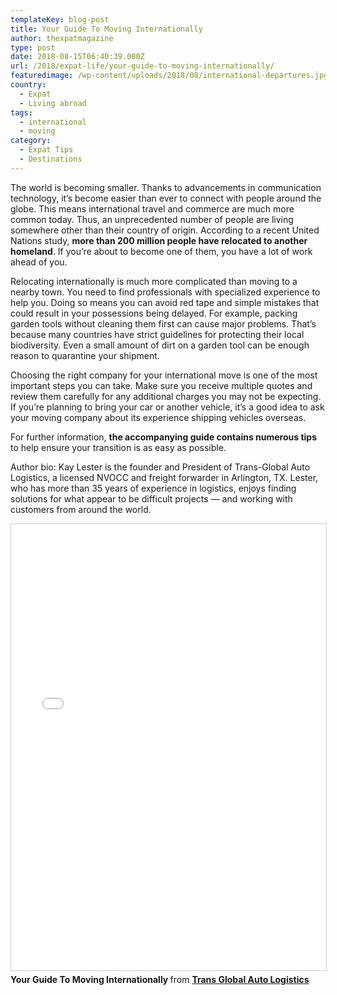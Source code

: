 ```yaml
---
templateKey: blog-post
title: Your Guide To Moving Internationally
author: thexpatmagazine
type: post
date: 2018-08-15T06:40:39.000Z
url: /2018/expat-life/your-guide-to-moving-internationally/
featuredimage: /wp-content/uploads/2018/08/international-departures.jpg
country:
  - Expat
  - Living abroad
tags:
  - international
  - moving
category:
  - Expat Tips
  - Destinations
---
```


The world is becoming smaller. Thanks to advancements in communication technology, it’s become easier than ever to connect with people around the globe. This means international travel and commerce are much more common today. Thus, an unprecedented number of people are living somewhere other than their country of origin. According to a recent United Nations study, **more than 200 million people have relocated to another homeland**. If you’re about to become one of them, you have a lot of work ahead of you.

Relocating internationally is much more complicated than moving to a nearby town. You need to find professionals with specialized experience to help you. Doing so means you can avoid red tape and simple mistakes that could result in your possessions being delayed. For example, packing garden tools without cleaning them first can cause major problems. That’s because many countries have strict guidelines for protecting their local biodiversity. Even a small amount of dirt on a garden tool can be enough reason to quarantine your shipment.

Choosing the right company for your international move is one of the most important steps you can take. Make sure you receive multiple quotes and review them carefully for any additional charges you may not be expecting. If you’re planning to bring your car or another vehicle, it’s a good idea to ask your moving company about its experience shipping vehicles overseas.

For further information, **the accompanying guide contains numerous tips** to help ensure your transition is as easy as possible.

Author bio: Kay Lester is the founder and President of Trans-Global Auto Logistics, a licensed NVOCC and freight forwarder in Arlington, TX. Lester, who has more than 35 years of experience in logistics, enjoys finding solutions for what appear to be difficult projects — and working with customers from around the world.

 <iframe style="border: 1px solid #CCC; border-width: 1px; margin-bottom: 5px; max-width: 100%;" src="//www.slideshare.net/slideshow/embed_code/key/4UvChlDI659DcE" width="668" height="714" frameborder="0" marginwidth="0" marginheight="0" scrolling="no" allowfullscreen="allowfullscreen"></iframe>

<div style="margin-bottom: 5px;">
  <strong> Your Guide To Moving Internationally </strong> from <strong><a href="https://tgal.us/boat-yacht-shipping/" target="_blank" rel="noopener">Trans Global Auto Logistics</a></strong>
</div>
